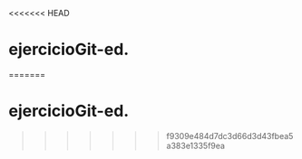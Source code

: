 <<<<<<< HEAD
# ejercicioGit-ed.
=======
# ejercicioGit-ed.
>>>>>>> f9309e484d7dc3d66d3d43fbea5a383e1335f9ea
